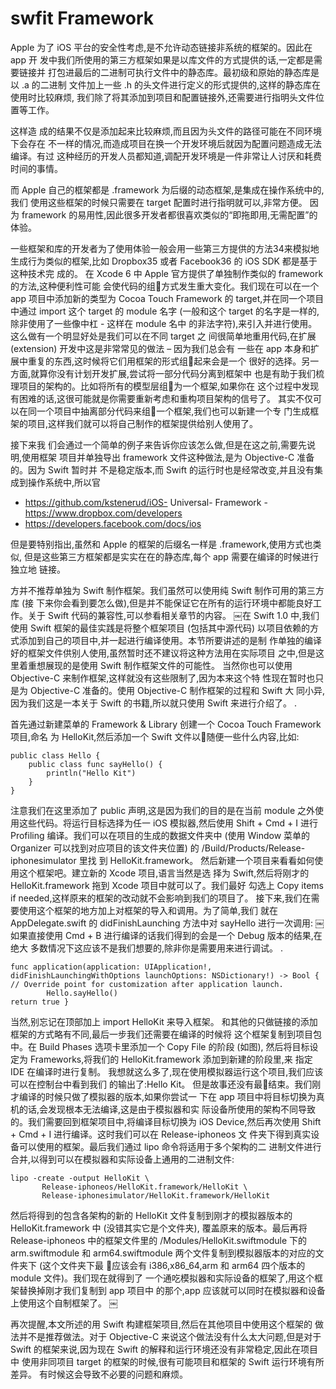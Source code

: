 # swfit Framework
Apple 为了 iOS 平台的安全性考虑,是不允许动态链接非系统的框架的。因此在 app 开 发中我们所使用的第三方框架如果是以库文件的方式提供的话,一定都是需要链接并 打包进最后的二进制可执行文件中的静态库。最初级和原始的静态库是以 .a 的二进制 文件加上一些 .h 的头文件进行定义的形式提供的,这样的静态库在使用时比较麻烦, 我们除了将其添加到项目和配置链接外,还需要进行指明头文件位置等工作。

这样造 成的结果不仅是添加起来比较麻烦,而且因为头文件的路径可能在不同环境下会存在 不一样的情况,而造成项目在换一个开发环境后就因为配置问题造成无法编译。有过 这种经历的开发人员都知道,调配开发环境是一件非常让人讨厌和耗费时间的事情。

而 Apple 自己的框架都是 .framework 为后缀的动态框架,是集成在操作系统中的,我们 使用这些框架的时候只需要在 target 配置时进行指明就可以,非常方便。
因为 framework 的易用性,因此很多开发者都很喜欢类似的“即拖即用,无需配置”的 体验。

一些框架和库的开发者为了使用体验一般会用一些第三方提供的方法34来模拟地 生成行为类似的框架,比如 Dropbox35 或者 Facebook36 的 iOS SDK 都是基于这种技术完 成的。
在 Xcode 6 中 Apple 官方提供了单独制作类似的 framework 的方法,这种便利性可能 会使代码的组􏰃方式发生重大变化。我们现在可以在一个 app 项目中添加新的类型为 Cocoa Touch Framework 的 target,并在同一个项目中通过 import 这个 target 的 module 名字 (一般和这个 target 的名字是一样的,除非使用了一些像中杠 - 这样在 module 名中 的非法字符),来引入并进行使用。这么做有一个明显好处是我们可以在不同 target 之 间很简单地重用代码,在扩展 (extension) 开发中这是非常常见的做法 – 因为我们总会有 一些在 app 本身和扩展中重复的东西,这时候将它们用框架的形式组􏰃起来会是一个 很好的选择。另一方面,就算你没有计划开发扩展,尝试将一部分代码分离到框架中 也是有助于我们梳理项目的架构的。比如将所有的模型层组􏰃为一个框架,如果你在 这个过程中发现有困难的话,这很可能就是你需要重新考虑和重构项目架构的信号了。
其实不仅可以在同一个项目中抽离部分代码来组􏰃一个框架,我们也可以新建一个专 门生成框架的项目,这样我们就可以将自己制作的框架提供给别人使用了。

接下来我 们会通过一个简单的例子来告诉你应该怎么做,但是在这之前,需要先说明,使用框架 项目并单独导出 framework 文件这种做法,是为 Objective-C 准备的。因为 Swift 暂时并 不是稳定版本,而 Swift 的运行时也是经常改变,并且没有集成到操作系统中,所以官

- https://github.com/kstenerud/iOS- Universal- Framework  - https://www.dropbox.com/developers
- https://developers.facebook.com/docs/ios

但是要特别指出,虽然和 Apple 的框架的后缀名一样是 .framework,使用方式也类似, 但是这些第三方框架都是实实在在的静态库,每个 app 需要在编译的时候进行独立地 链接。

方并不推荐单独为 Swift 制作框架。我们虽然可以使用纯 Swift 制作可用的第三方库 (接 下来你会看到要怎么做),但是并不能保证它在所有的运行环境中都能良好工作。关于 Swift 代码的兼容性,可以参看相关章节的内容。
￼在 Swift 1.0 中,我们使用 Swift 框架的最佳实践是将整个框架项目 (包括其中源代码) 以项目依赖的方式添加到自己的项目中,并一起进行编译使用。本节所要讲述的是制 作单独的编译好的框架文件供别人使用,虽然暂时还不建议将这种方法用在实际项目 之中,但是这里着重想展现的是使用 Swift 制作框架文件的可能性。
当然你也可以使用 Objective-C 来制作框架,这样就没有这些限制了,因为本来这个特 性现在暂时也只是为 Objective-C 准备的。使用 Objective-C 制作框架的过程和 Swift 大 同小异,因为我们这是一本关于 Swift 的书籍,所以就只使用 Swift 来进行介绍了。
.

首先通过新建菜单的 Framework & Library 创建一个 Cocoa Touch Framework 项目,命名 为 HelloKit,然后添加一个 Swift 文件以􏰀随便一些什么内容,比如:

```
public class Hello {
    public class func sayHello() {
        println("Hello Kit")
    }
}
```

注意我们在这里添加了 public 声明,这是因为我们的目的是在当前 module 之外使 用这些代码。将运行目标选择为任一 iOS 模拟器,然后使用 Shift + Cmd + I 进行 Profiling 编译。我们可以在项目的生成的数据文件夹中 (使用 Window 菜单的 Organizer 可以找到对应项目的该文件夹位置) 的 /Build/Products/Release-iphonesimulator 里找 到 HelloKit.framework。
然后新建一个项目来看看如何使用这个框架吧。建立新的 Xcode 项目,语言当然是选 择为 Swift,然后将刚才的 HelloKit.framework 拖到 Xcode 项目中就可以了。我们最好 勾选上 Copy items if needed,这样原来的框架的改动就不会影响到我们的项目了。
接下来,我们在需要使用这个框架的地方加上对框架的导入和调用。为了简单,我们 就在 AppDelegate.swift 的 didFinishLaunching 方法中对 sayHello 进行一次调用:
￼如果直接使用 Cmd + B 进行编译的话我们得到的会是一个 Debug 版本的结果,在绝大 多数情况下这应该不是我们想要的,除非你是需要用来进行调试。
.
```
func application(application: UIApplication!, didFinishLaunchingWithOptions launchOptions: NSDictionary!) -> Bool { // Override point for customization after application launch.
        Hello.sayHello()
return true }
```

当然,别忘记在顶部加上 import HelloKit 来导入框架。
和其他的只做链接的添加框架的方式略有不同,最后一步我们还需要在编译的时候将 这个框架复制到项目包中。在 Build Phases 选项卡里添加一个 Copy File 的阶段 (如图), 然后将目标设定为 Frameworks,将我们的 HelloKit.framework 添加到新建的阶段里,来 指定 IDE 在编译时进行复制。
我想就这么多了,现在使用模拟器运行这个项目,我们应该可以在控制台中看到我们 的输出了:Hello Kit。
但是故事还没有最􏰄结束。我们刚才编译的时候只做了模拟器的版本,如果你尝试一 下在 app 项目中将目标切换为真机的话,会发现根本无法编译,这是由于模拟器和实 际设备所使用的架构不同导致的。我们需要回到框架项目中,将编译目标切换为 iOS Device,然后再次使用 Shift + Cmd + I 进行编译。这时我们可以在 Release-iphoneos 文 件夹下得到真实设备可以使用的框架。最后我们通过 lipo 命令将适用于多个架构的二 进制文件进行合并,以得到可以在模拟器和实际设备上通用的二进制文件:
```
lipo -create -output HelloKit \
       Release-iphoneos/HelloKit.framework/HelloKit \
       Release-iphonesimulator/HelloKit.framework/HelloKit
```

然后将得到的包含各架构的新的 HelloKit 文件复制到刚才的模拟器版本的 HelloKit.framework 中 (没错其实它是个文件夹), 覆盖原来的版本。最后再将 Release-iphoneos 中的框架文件里的 /Modules/HelloKit.swiftmodule 下的 arm.swiftmodule 和 arm64.swiftmodule 两个文件复制到模拟器版本的对应的文件夹下 (这个文件夹下最 􏰄应该会有 i386,x86_64,arm 和 arm64 四个版本的 module 文件)。我们现在就得到了 一个通吃模拟器和实际设备的框架了,用这个框架替换掉刚才我们复制到 app 项目中 的那个,app 应该就可以同时在模拟器和设备上使用这个自制框架了。
￼

再次提醒,本文所述的用 Swift 构建框架项目,然后在其他项目中使用这个框架的 做法并不是推荐做法。对于 Objective-C 来说这个做法没有什么太大问题,但是对于 Swift 的框架来说,因为现在 Swift 的解释和运行环境还没有非常稳定,因此在项目中 使用非同项目 target 的框架的时候,很有可能项目和框架的 Swift 运行环境有所差异。 有时候这会导致不必要的问题和麻烦。

